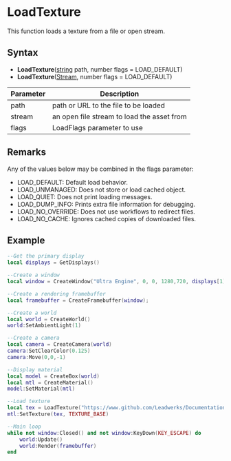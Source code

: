 # LoadTexture

This function loads a texture from a file or open stream.

## Syntax

- **LoadTexture**([string](https://www.lua.org/manual/5.4/manual.html#6.4) path, number flags = LOAD_DEFAULT)
- **LoadTexture**([Stream](Stream.md), number flags = LOAD_DEFAULT)

| Parameter | Description |
| ------ | ------ |
| path | path or URL to the file to be loaded |
| stream | an open file stream to load the asset from |
| flags | LoadFlags parameter to use |

## Remarks

Any of the values below may be combined in the flags parameter:
- LOAD_DEFAULT: Default load behavior.
- LOAD_UNMANAGED: Does not store or load cached object.
- LOAD_QUIET: Does not print loading messages.
- LOAD_DUMP_INFO: Prints extra file information for debugging.
- LOAD_NO_OVERRIDE: Does not use workflows to redirect files.
- LOAD_NO_CACHE: Ignores cached copies of downloaded files.
 
## Example

```lua
--Get the primary display
local displays = GetDisplays()

--Create a window
local window = CreateWindow("Ultra Engine", 0, 0, 1280,720, displays[1], WINDOW_TITLEBAR | WINDOW_CENTER)

--Create a rendering framebuffer
local framebuffer = CreateFramebuffer(window);

--Create a world
local world = CreateWorld()
world:SetAmbientLight(1)

--Create a camera
local camera = CreateCamera(world)
camera:SetClearColor(0.125)
camera:Move(0,0,-1)

--Display material
local model = CreateBox(world)
local mtl = CreateMaterial()
model:SetMaterial(mtl)

--Load texture
local tex = LoadTexture("https://www.github.com/Leadwerks/Documentation/raw/master/Assets/brickwall01.dds")
mtl:SetTexture(tex, TEXTURE_BASE)

--Main loop
while not window:Closed() and not window:KeyDown(KEY_ESCAPE) do
	world:Update()
	world:Render(framebuffer)
end
```
